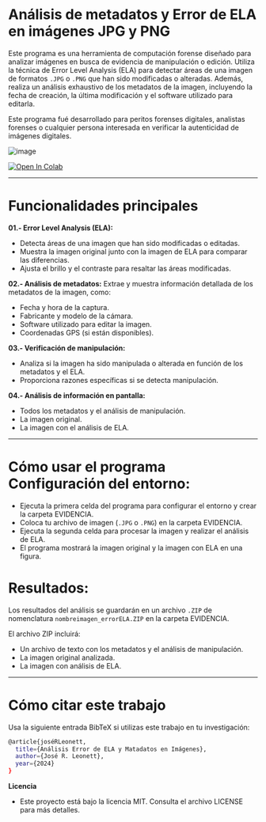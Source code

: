 # Análisis de metadatos y Error de ELA en imágenes JPG y PNG
Este programa es una herramienta de computación forense diseñado para analizar imágenes en busca de evidencia de manipulación o edición. Utiliza la técnica de Error Level Analysis (ELA) para detectar áreas de una imagen de formatos `.JPG` o `.PNG` que han sido modificadas o alteradas. Además, realiza un análisis exhaustivo de los metadatos de la imagen, incluyendo la fecha de creación, la última modificación y el software utilizado para editarla.

Este programa fué desarrollado para peritos forenses digitales, analistas forenses o cualquier persona interesada en verificar la autenticidad de imágenes digitales.

![image](https://drive.google.com/uc?export=view&id=1Zw_phPfCXatYYoEQS9CRYWPFB48fxTBT)

[![Open In Colab](https://colab.research.google.com/assets/colab-badge.svg)](https://colab.research.google.com/drive/19Xdff7WpNvjNQfAcYEv6u-wI28pzBNk7#scrollTo=EmrZqeF8CEDk)

----

# Funcionalidades principales

**01.- Error Level Analysis (ELA):**

* Detecta áreas de una imagen que han sido modificadas o editadas.
* Muestra la imagen original junto con la imagen de ELA para comparar las diferencias.
* Ajusta el brillo y el contraste para resaltar las áreas modificadas.


**02.- Análisis de metadatos:**
Extrae y muestra información detallada de los metadatos de la imagen, como:
* Fecha y hora de la captura.
* Fabricante y modelo de la cámara.
* Software utilizado para editar la imagen.
* Coordenadas GPS (si están disponibles).

**03.- Verificación de manipulación:**
* Analiza si la imagen ha sido manipulada o alterada en función de los metadatos y el ELA.
* Proporciona razones específicas si se detecta manipulación.
  
**04.- Análisis de información en pantalla:**
* Todos los metadatos y el análisis de manipulación.
* La imagen original.
* La imagen con el análisis de ELA.
---
# Cómo usar el programa Configuración del entorno:
* Ejecuta la primera celda del programa para configurar el entorno y crear la carpeta EVIDENCIA.
* Coloca tu archivo de imagen (`.JPG` o `.PNG`) en la carpeta EVIDENCIA.
* Ejecuta la segunda celda para procesar la imagen y realizar el análisis de ELA.
* El programa mostrará la imagen original y la imagen con ELA en una figura.

# Resultados:
Los resultados del análisis se guardarán en un archivo `.ZIP` de nomenclatura `nombreimagen_errorELA.ZIP` en la carpeta EVIDENCIA.

El archivo ZIP incluirá:
   * Un archivo de texto con los metadatos y el análisis de manipulación.
   * La imagen original analizada.
   * La imagen con análisis de ELA.

---
# Cómo citar este trabajo
Usa la siguiente entrada BibTeX si utilizas este trabajo en tu investigación:
```bash
@article{joséRLeonett,
  title={Análisis Error de ELA y Matadatos en Imágenes},
  author={José R. Leonett},
  year={2024}
}
```

**Licencia**
- Este proyecto está bajo la licencia MIT. Consulta el archivo LICENSE para más detalles.
